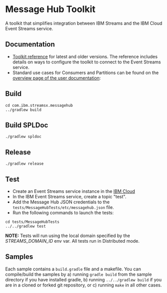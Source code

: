 # Message Hub Toolkit

A toolkit that simplifies integration between IBM Streams and the IBM Cloud Event Streams service. 


## Documentation

- [Toolkit reference](https://ibmstreams.github.io/streamsx.messagehub/docs/user/SPLDoc/) for latest and older versions. The reference includes details on ways to configure the toolkit to connect to the Event Streams service.
- Standard use cases for Consumers and Partitions can be found on the [overview page of the user documentation](https://ibmstreams.github.io/streamsx.messagehub/docs/user/overview/):

## Build

```
cd com.ibm.streamsx.messagehub
../gradlew build
```

## Build SPLDoc
```
./gradlew spldoc
```

## Release
```
./gradlew release
```

## Test

- Create an Event Streams service instance in the [IBM Cloud](https://console.bluemix.net)
- In the IBM Event Streams service, create a topic "test".
- Add the Message Hub JSON credentials to the `tests/MessageHubTests/etc/messagehub.json` file.
- Run the following commands to launch the tests:
```
cd tests/MessageHubTests
../../gradlew test
```

**NOTE:** Tests will run using the local domain specified by the *STREAMS_DOMAIN_ID* env var. All tests run in Distributed mode.


## Samples

Each sample contains a `build.gradle` file and a makefile. You can compile/build the samples by 
a) running `gradle build` from the sample directory if you have installed gradle,
b) running `../../gradlew build` if you are in a cloned or forked git repository, or
c) running `make` in all other cases.
